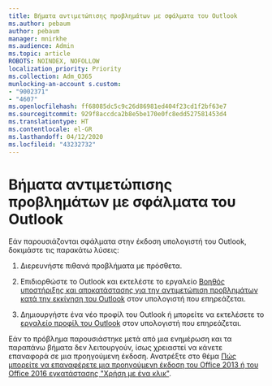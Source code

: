 ```yaml
---
title: Βήματα αντιμετώπισης προβλημάτων με σφάλματα του Outlook
ms.author: pebaum
author: pebaum
manager: mnirkhe
ms.audience: Admin
ms.topic: article
ROBOTS: NOINDEX, NOFOLLOW
localization_priority: Priority
ms.collection: Adm_O365
munlocking-an-account s.custom:
- "9002371"
- "4607"
ms.openlocfilehash: ff68085dc5c9c26d86981ed404f23cd1f2bf63e7
ms.sourcegitcommit: 929f8accdca2b8e5be170e0fc8edd527581453d4
ms.translationtype: HT
ms.contentlocale: el-GR
ms.lasthandoff: 04/12/2020
ms.locfileid: "43232732"
---
```

# <a name="outlook-crash-troubleshooting-steps"></a>Βήματα αντιμετώπισης προβλημάτων με σφάλματα του Outlook

Εάν παρουσιάζονται σφάλματα στην έκδοση υπολογιστή του Outlook, δοκιμάστε τις παρακάτω λύσεις:

1. Διερευνήστε πιθανά προβλήματα με πρόσθετα.

2. Επιδιορθώστε το Outlook και εκτελέστε το εργαλείο [Βοηθός υποστήριξης και αποκατάστασης για την αντιμετώπιση προβλημάτων κατά την εκκίνηση του Outlook](https://aka.ms/SaRA-OutlookWontStart) στον υπολογιστή που επηρεάζεται.

3. Δημιουργήστε ένα νέο προφίλ του Outlook ή μπορείτε να εκτελέσετε το [εργαλείο προφίλ του Outlook](https://aka.ms/SaRA-OutlookSetupProfile) στον υπολογιστή που επηρεάζεται.

Εάν το πρόβλημα παρουσιάστηκε μετά από μια ενημέρωση και τα παραπάνω βήματα δεν λειτουργούν, ίσως χρειαστεί να κάνετε επαναφορά σε μια προηγούμενη έκδοση. Ανατρέξτε στο θέμα [Πώς μπορείτε να επαναφέρετε μια προηγούμενη έκδοση του Office 2013 ή του Office 2016 εγκατάστασης "Χρήση με ένα κλικ"](https://support.microsoft.com/help/2770432).
